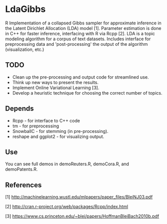 # LdaGibbs

R Implementation of a collapsed Gibbs sampler for approximate inference in the Latent Dirichlet Allocation (LDA) model [1]. Parameter estimation is done in C++ for faster inference, interfacing with R via Rcpp [2]. LDA is a topic modeling algorithm for a corpus of text datasets.  Includes interface for preprocessing data and 'post-processing' the output of the algorithm (visualization, etc.)

## TODO

* Clean up the pre-processing and output code for streamlined use.
* Think up new ways to present the results. 
* Implement Online Variational Learning [3].
* Develop a heuristic technique for choosing the correct number of topics. 

## Depends

* Rcpp - for interface to C++ code
* tm - for preprocessing
* SnowballC - for stemming (in pre-processing). 
* reshape and ggplot2 - for visualizing output.  

## Use

You can see full demos in demoReuters.R, demoCora.R, and demoPatents.R.

## References

[1] http://machinelearning.wustl.edu/mlpapers/paper_files/BleiNJ03.pdf

[2] http://cran.r-project.org/web/packages/Rcpp/index.html

[3] https://www.cs.princeton.edu/~blei/papers/HoffmanBleiBach2010b.pdf